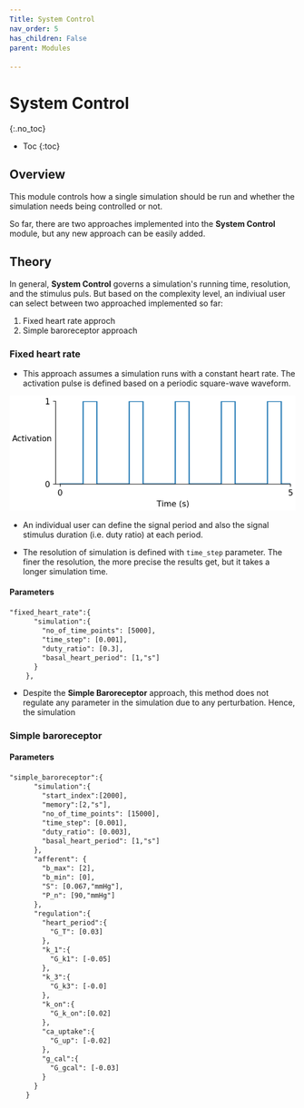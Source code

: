 ```yaml
---
Title: System Control
nav_order: 5
has_children: False
parent: Modules

---
```

# System Control
{:.no_toc}

* Toc 
{:toc}

## Overview

This module controls how a single simulation should be run and whether the simulation needs being controlled or not.

So far, there are two approaches implemented into the **System Control** module, but any new approach can be easily added. 


## Theory

In general, **System Control** governs a simulation's running time, resolution, and the stimulus puls. But based on the complexity level, an indiviual user can select between two approached implemented so far:

1. Fixed heart rate approch
2. Simple baroreceptor approach


### Fixed heart rate

- This approach assumes a simulation runs with a constant heart rate. The activation pulse is defined based on a periodic square-wave waveform. 

![activation](fixed_activation.png)

- An individual user can define the signal period and also the signal stimulus duration (i.e. duty ratio) at each period. 

- The resolution of simulation is defined with `time_step` parameter. The finer the resolution, the more precise the results get, but it takes a longer simulation time. 

#### Parameters

````
"fixed_heart_rate":{
      "simulation":{
        "no_of_time_points": [5000],
        "time_step": [0.001],
        "duty_ratio": [0.3],
        "basal_heart_period": [1,"s"]
      }
    },
````
- Despite the **Simple Baroreceptor** approach, this method does not regulate any parameter in the simulation due to any perturbation. Hence, the simulation 

### Simple baroreceptor


#### Parameters

````
"simple_baroreceptor":{
      "simulation":{
        "start_index":[2000],
        "memory":[2,"s"],
        "no_of_time_points": [15000],
        "time_step": [0.001],
        "duty_ratio": [0.003],
        "basal_heart_period": [1,"s"]
      },
      "afferent": {
        "b_max": [2],
        "b_min": [0],
        "S": [0.067,"mmHg"],
        "P_n": [90,"mmHg"]
      },
      "regulation":{
        "heart_period":{
          "G_T": [0.03]
        },
        "k_1":{
          "G_k1": [-0.05]
        },
        "k_3":{
          "G_k3": [-0.0]
        },
        "k_on":{
          "G_k_on":[0.02]
        },
        "ca_uptake":{
          "G_up": [-0.02]
        },
        "g_cal":{
          "G_gcal": [-0.03]
        }
      }
    }
````